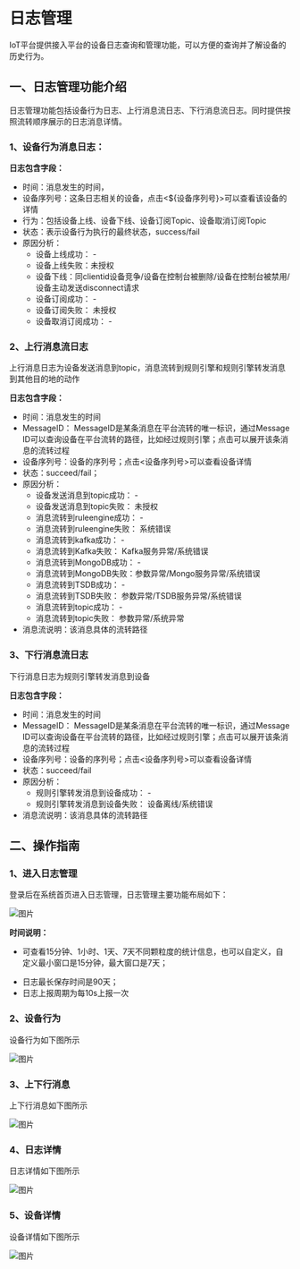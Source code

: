 # 日志管理

IoT平台提供接入平台的设备日志查询和管理功能，可以方便的查询并了解设备的历史行为。



## 一、日志管理功能介绍

日志管理功能包括设备行为日志、上行消息流日志、下行消息流日志。同时提供按照流转顺序展示的日志消息详情。



### 1、设备行为消息日志：

**日志包含字段：**

- 时间：消息发生的时间，
- 设备序列号：这条日志相关的设备，点击<${设备序列号}>可以查看该设备的详情
- 行为：包括设备上线、设备下线、设备订阅Topic、设备取消订阅Topic
- 状态：表示设备行为执行的最终状态，success/fail
- 原因分析：
  - 设备上线成功： - 
  - 设备上线失败：未授权
  - 设备下线：同clientid设备竞争/设备在控制台被删除/设备在控制台被禁用/设备主动发送disconnect请求
  - 设备订阅成功： - 
  - 设备订阅失败： 未授权
  - 设备取消订阅成功： - 



### 2、上行消息流日志

上行消息日志为设备发送消息到topic，消息流转到规则引擎和规则引擎转发消息到其他目的地的动作

**日志包含字段：**

- 时间：消息发生的时间
- MessageID： MessageID是某条消息在平台流转的唯一标识，通过Message ID可以查询设备在平台流转的路径，比如经过规则引擎；点击可以展开该条消息的流转过程
- 设备序列号：设备的序列号；点击<设备序列号>可以查看设备详情
- 状态：succeed/fail；
- 原因分析：
  - 设备发送消息到topic成功： - 
  - 设备发送消息到topic失败： 未授权
  - 消息流转到ruleengine成功： - 
  - 消息流转到ruleengine失败： 系统错误
  - 消息流转到kafka成功： - 
  - 消息流转到Kafka失败： Kafka服务异常/系统错误
  - 消息流转到MongoDB成功： - 
  - 消息流转到MongoDB失败：参数异常/Mongo服务异常/系统错误
  - 消息流转到TSDB成功： - 
  - 消息流转到TSDB失败： 参数异常/TSDB服务异常/系统错误
  - 消息流转到topic成功： - 
  - 消息流转到topic失败： 参数异常/系统异常
- 消息流说明：该消息具体的流转路径



### 3、下行消息流日志

下行消息日志为规则引擎转发消息到设备

**日志包含字段：**

- 时间：消息发生的时间
- MessageID： MessageID是某条消息在平台流转的唯一标识，通过Message ID可以查询设备在平台流转的路径，比如经过规则引擎；点击可以展开该条消息的流转过程
- 设备序列号：设备的序列号；点击<设备序列号>可以查看设备详情
- 状态：succeed/fail
- 原因分析：
  - 规则引擎转发消息到设备成功： - 
  - 规则引擎转发消息到设备失败： 设备离线/系统错误
- 消息流说明：该消息具体的流转路径



## 二、操作指南

### 1、进入日志管理

登录后在系统首页进入日志管理，日志管理主要功能布局如下：

![图片](../images/日志-1.png)

**时间说明：**

* 可查看15分钟、1小时、1天、7天不同颗粒度的统计信息，也可以自定义，自定义最小窗口是15分钟，最大窗口是7天；

- 日志最长保存时间是90天；
- 日志上报周期为每10s上报一次



### 2、设备行为

设备行为如下图所示

![图片](../images/日志-2.png)





### 3、上下行消息

上下行消息如下图所示

![图片](../images/日志-3.png)

### 4、日志详情

日志详情如下图所示

![图片](../images/日志-4.png)

### 5、设备详情

设备详情如下图所示

![图片](../images/日志-5.png)